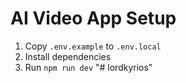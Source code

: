 # AI Video App Setup

1. Copy `.env.example` to `.env.local`
2. Install dependencies
3. Run `npm run dev`
"# lordkyrios" 
